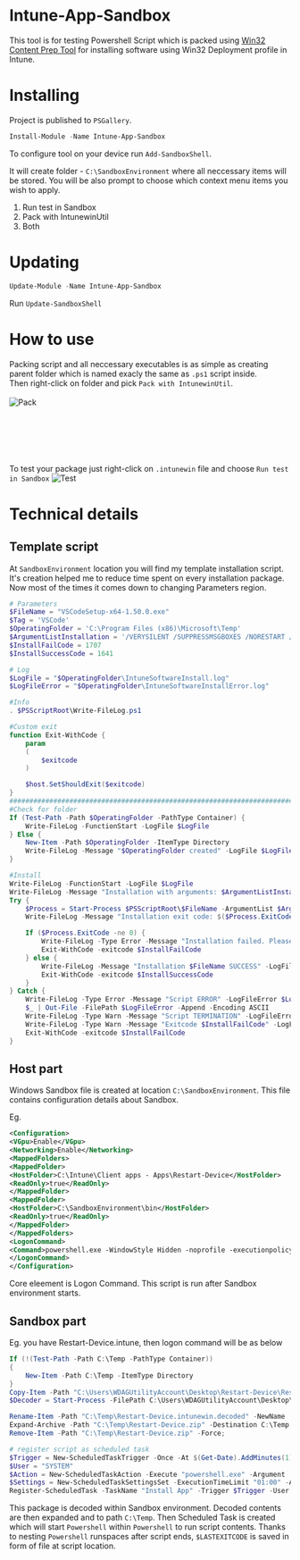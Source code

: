 # Intune-App-Sandbox

This tool is for testing Powershell Script which is packed using [Win32 Content Prep Tool](https://github.com/microsoft/Microsoft-Win32-Content-Prep-Tool) for installing software using Win32 Deployment profile in Intune.

# Installing

Project is published to `PSGallery`.
```powershell
Install-Module -Name Intune-App-Sandbox
```
To configure tool on your device run `Add-SandboxShell`.

It will create folder - `C:\SandboxEnvironment` where all neccessary items will be stored.
You will be also prompt to choose which context menu items you wish to apply.
1. Run test in Sandbox
1. Pack with IntunewinUtil
1. Both

# Updating

```powershell
Update-Module -Name Intune-App-Sandbox
```
Run `Update-SandboxShell`

# How to use
Packing script and all neccessary executables is as simple as creating parent folder which is named exacly the same as `.ps1` script inside.<br>
Then right-click on folder and pick `Pack with IntunewinUtil`.
<br><br>
![Pack](packintuneutil.gif)
<br><br><br><br><br><br><br>
To test your package just right-click on `.intunewin` file and choose
`Run test in Sandbox`
![Test](testsandbox.gif)

# Technical details
## Template script
At `SandboxEnvironment` location you will find my template installation script.
It's creation helped me to reduce time spent on every installation package.
Now most of the times it comes down to changing Parameters region.

```powershell
# Parameters
$FileName = "VSCodeSetup-x64-1.50.0.exe"
$Tag = 'VSCode'
$OperatingFolder = 'C:\Program Files (x86)\Microsoft\Temp'
$ArgumentListInstallation = '/VERYSILENT /SUPPRESSMSGBOXES /NORESTART /NOCANCEL /SP- /LOG="{0}\{1}Install.log" /MERGETASKS=!runcode' -f $OperatingFolder, $Tag
$InstallFailCode = 1707
$InstallSuccessCode = 1641

# Log
$LogFile = "$OperatingFolder\IntuneSoftwareInstall.log"
$LogFileError = "$OperatingFolder\IntuneSoftwareInstallError.log"

#Info
. $PSScriptRoot\Write-FileLog.ps1

#Custom exit
function Exit-WithCode {
	param
	(
		$exitcode
	)

	$host.SetShouldExit($exitcode)
}
#######################################################################
#Check for folder
If (Test-Path -Path $OperatingFolder -PathType Container) {
	Write-FileLog -FunctionStart -LogFile $LogFile
} Else {
	New-Item -Path $OperatingFolder -ItemType Directory
	Write-FileLog -Message "$OperatingFolder created" -LogFile $LogFile
}

#Install
Write-FileLog -FunctionStart -LogFile $LogFile
Write-FileLog -Message "Installation with arguments: $ArgumentListInstallation" -LogFile $LogFile
Try {
	$Process = Start-Process $PSScriptRoot\$FileName -ArgumentList $ArgumentListInstallation -NoNewWindow -PassThru -Wait -ErrorAction Stop
	Write-FileLog -Message "Installation exit code: $($Process.ExitCode)" -LogFile $LogFile

	If ($Process.ExitCode -ne 0) {
		Write-FileLog -Type Error -Message "Installation failed. Please check $OperatingFolder\${Tag}Install.log" -LogFileError $LogFileError
		Exit-WithCode -exitcode $InstallFailCode
	} else {
		Write-FileLog -Message "Installation $FileName SUCCESS" -LogFile $LogFile
		Exit-WithCode -exitcode $InstallSuccessCode
	}
} Catch {
	Write-FileLog -Type Error -Message "Script ERROR" -LogFileError $LogFileError
	$_ | Out-File -FilePath $LogFileError -Append -Encoding ASCII
	Write-FileLog -Type Warn -Message "Script TERMINATION" -LogFileError $LogFileError
	Write-FileLog -Type Warn -Message "Exitcode $InstallFailCode" -LogFileError $LogFileError
	Exit-WithCode -exitcode $InstallFailCode
}
```

## Host part
Windows Sandbox file is created at location `C:\SandboxEnvironment`.
This file contains configuration details about Sandbox.

Eg.
```xml
<Configuration>
<VGpu>Enable</VGpu>
<Networking>Enable</Networking>
<MappedFolders>
<MappedFolder>
<HostFolder>C:\Intune\Client apps - Apps\Restart-Device</HostFolder>
<ReadOnly>true</ReadOnly>
</MappedFolder>
<MappedFolder>
<HostFolder>C:\SandboxEnvironment\bin</HostFolder>
<ReadOnly>true</ReadOnly>
</MappedFolder>
</MappedFolders>
<LogonCommand>
<Command>powershell.exe -WindowStyle Hidden -noprofile -executionpolicy bypass -Command C:\Users\WDAGUtilityAccount\Desktop\bin\Restart-Device_LogonCommand.ps1</Command>
</LogonCommand>
</Configuration>
```

Core eleement is Logon Command.
This script is run after Sandbox environment starts.

## Sandbox part
Eg. you have Restart-Device.intune, then logon command will be as below
```powershell
If (!(Test-Path -Path C:\Temp -PathType Container))
{
	New-Item -Path C:\Temp -ItemType Directory
}
Copy-Item -Path "C:\Users\WDAGUtilityAccount\Desktop\Restart-Device\Restart-Device.intunewin" -Destination C:\Temp
$Decoder = Start-Process -FilePath C:\Users\WDAGUtilityAccount\Desktop\bin\IntuneWinAppUtilDecoder.exe -ArgumentList "C:\Temp\Restart-Device.intunewin /s" -NoNewWindow -PassThru -Wait

Rename-Item -Path "C:\Temp\Restart-Device.intunewin.decoded" -NewName 'Restart-Device.zip' -Force;
Expand-Archive -Path "C:\Temp\Restart-Device.zip" -Destination C:\Temp -Force;
Remove-Item -Path "C:\Temp\Restart-Device.zip" -Force;

# register script as scheduled task
$Trigger = New-ScheduledTaskTrigger -Once -At $(Get-Date).AddMinutes(1)
$User = "SYSTEM"
$Action = New-ScheduledTaskAction -Execute "powershell.exe" -Argument '-ex bypass "powershell {& C:\Temp\Restart-Device.ps1};New-Item C:\Temp\$Lastexitcode.code -force"'
$Settings = New-ScheduledTaskSettingsSet -ExecutionTimeLimit "01:00" -AllowStartIfOnBatteries
Register-ScheduledTask -TaskName "Install App" -Trigger $Trigger -User $User -Action $Action -Settings $Settings -Force
```
This package is decoded within Sandbox environment.
Decoded contents are then expanded and to path `C:\Temp`.
Then Scheduled Task is created which will start `Powershell` within `Powershell` to run script contents.
Thanks to nesting `Powershell` runspaces after script ends, `$LASTEXITCODE` is saved in form of file at script location.
